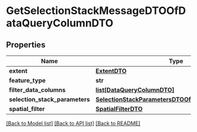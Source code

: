 # GetSelectionStackMessageDTOOfDataQueryColumnDTO

## Properties
Name | Type | Description | Notes
------------ | ------------- | ------------- | -------------
**extent** | [**ExtentDTO**](ExtentDTO.md) |  | [optional] 
**feature_type** | **str** |  | [optional] 
**filter_data_columns** | [**list[DataQueryColumnDTO]**](DataQueryColumnDTO.md) |  | [optional] 
**selection_stack_parameters** | [**SelectionStackParametersDTOOfDataQueryColumnDTO**](SelectionStackParametersDTOOfDataQueryColumnDTO.md) |  | [optional] 
**spatial_filter** | [**SpatialFilterDTO**](SpatialFilterDTO.md) |  | [optional] 

[[Back to Model list]](../README.md#documentation-for-models) [[Back to API list]](../README.md#documentation-for-api-endpoints) [[Back to README]](../README.md)


